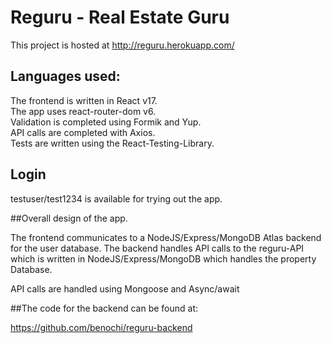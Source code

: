 # Reguru - Real Estate Guru

This project is hosted at http://reguru.herokuapp.com/

## Languages used:

The frontend is written in React v17.  
The app uses react-router-dom v6.  
Validation is completed using Formik and Yup.  
API calls are completed with Axios.  
Tests are written using the React-Testing-Library.  

## Login

testuser/test1234 is available for trying out the app. 

##Overall design of the app.

The frontend communicates to a NodeJS/Express/MongoDB Atlas backend for the user database.
The backend handles API calls to the reguru-API which is written in NodeJS/Express/MongoDB which handles the property Database. 

API calls are handled using Mongoose and Async/await

##The code for the backend can be found at:

https://github.com/benochi/reguru-backend
